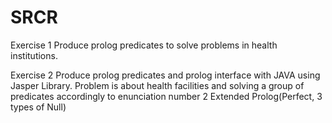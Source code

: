 # SRCR

Exercise 1
Produce prolog predicates to solve problems in health institutions.

Exercise 2
Produce prolog predicates and prolog interface with JAVA using Jasper Library.
Problem is about health facilities and solving a group of predicates accordingly to enunciation number 2 
Extended Prolog(Perfect, 3 types of Null)
